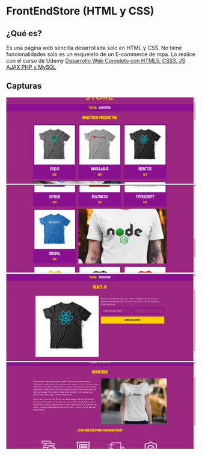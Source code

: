 # FrontEndStore (HTML y CSS)

## ¿Qué es?
Es una página web sencilla desarrollada solo en HTML y CSS. No tiene funcionalidades solo es un esqueleto de un E-commerce de ropa.
Lo realice con el curso de Udemy [Desarrollo Web Completo con HTML5, CSS3, JS AJAX PHP y MySQL](https://www.udemy.com/course/desarrollo-web-completo-con-html5-css3-js-php-y-mysql/)

## Capturas

<div aling="center">
    <img src='./img/Inicio1.png'>
    <img src='./img/Inicio2.png'>
    <img src='./img/Detalle.png'>
    <img src='./img/Nosotros.png'>
</div>